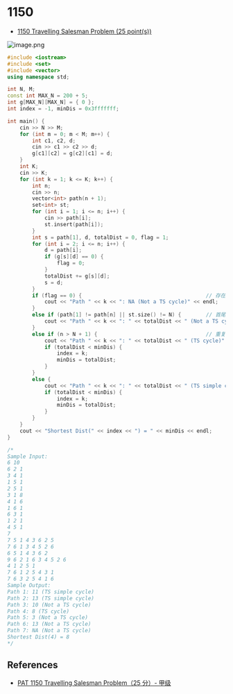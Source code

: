 # 1150

- [1150 Travelling Salesman Problem (25 point(s))](https://pintia.cn/problem-sets/994805342720868352/problems/1038430013544464384)

![image.png](https://i.loli.net/2019/09/05/K93O1zoqnQZtARi.png)

```c++
#include <iostream>
#include <set>
#include <vector>
using namespace std;

int N, M;
const int MAX_N = 200 + 5;
int g[MAX_N][MAX_N] = { 0 };
int index = -1, minDis = 0x3fffffff;

int main() {
	cin >> N >> M;
	for (int m = 0; m < M; m++) {
		int c1, c2, d;
		cin >> c1 >> c2 >> d;
		g[c1][c2] = g[c2][c1] = d;
	}
	int K;
	cin >> K;
	for (int k = 1; k <= K; k++) {
		int n;
		cin >> n;
		vector<int> path(n + 1);
		set<int> st;
		for (int i = 1; i <= n; i++) {
			cin >> path[i];
			st.insert(path[i]);
		}
		int s = path[1], d, totalDist = 0, flag = 1;
		for (int i = 2; i <= n; i++) {
			d = path[i];
			if (g[s][d] == 0) {
				flag = 0;
			}
			totalDist += g[s][d];
			s = d;
		}
		if (flag == 0) {										// 存在两点不可达
			cout << "Path " << k << ": NA (Not a TS cycle)" << endl;
		}
		else if (path[1] != path[n] || st.size() != N) {		// 首尾不相接 || 没有访问到所有的城市
			cout << "Path " << k << ": " << totalDist << " (Not a TS cycle)" << endl;
		}
		else if (n > N + 1) {									// 重复访问过某些城市（除了源点）
			cout << "Path " << k << ": " << totalDist << " (TS cycle)" << endl;
			if (totalDist < minDis) {
				index = k;
				minDis = totalDist;
			}
		}
		else {
			cout << "Path " << k << ": " << totalDist << " (TS simple cycle)" << endl;
			if (totalDist < minDis) {
				index = k;
				minDis = totalDist;
			}
		}
	}
	cout << "Shortest Dist(" << index << ") = " << minDis << endl;
}

/*
Sample Input:
6 10
6 2 1
3 4 1
1 5 1
2 5 1
3 1 8
4 1 6
1 6 1
6 3 1
1 2 1
4 5 1
7
7 5 1 4 3 6 2 5
7 6 1 3 4 5 2 6
6 5 1 4 3 6 2
9 6 2 1 6 3 4 5 2 6
4 1 2 5 1
7 6 1 2 5 4 3 1
7 6 3 2 5 4 1 6
Sample Output:
Path 1: 11 (TS simple cycle)
Path 2: 13 (TS simple cycle)
Path 3: 10 (Not a TS cycle)
Path 4: 8 (TS cycle)
Path 5: 3 (Not a TS cycle)
Path 6: 13 (Not a TS cycle)
Path 7: NA (Not a TS cycle)
Shortest Dist(4) = 8
*/

```

## References

- [PAT 1150 Travelling Salesman Problem（25 分）- 甲级](https://blog.csdn.net/liuchuo/article/details/82560843)





